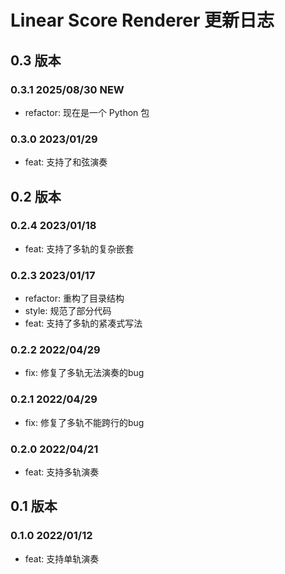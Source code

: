 # Linear Score Renderer 更新日志

## 0.3 版本
### 0.3.1 2025/08/30 NEW
- refactor: 现在是一个 Python 包

### 0.3.0 2023/01/29
- feat: 支持了和弦演奏

## 0.2 版本
### 0.2.4 2023/01/18
- feat: 支持了多轨的复杂嵌套

### 0.2.3 2023/01/17
- refactor: 重构了目录结构
- style: 规范了部分代码
- feat: 支持了多轨的紧凑式写法

### 0.2.2 2022/04/29
- fix: 修复了多轨无法演奏的bug

### 0.2.1 2022/04/29
- fix: 修复了多轨不能跨行的bug

### 0.2.0 2022/04/21
- feat: 支持多轨演奏

## 0.1 版本
### 0.1.0 2022/01/12
- feat: 支持单轨演奏